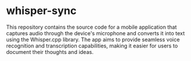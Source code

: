 # whisper-sync
This repository contains the source code for a mobile application that captures audio through the device's microphone and converts it into text using the Whisper.cpp library. The app aims to provide seamless voice recognition and transcription capabilities, making it easier for users to document their thoughts and ideas.
